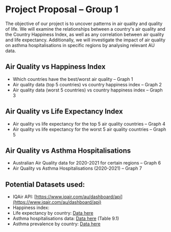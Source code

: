 # Project Proposal – Group 1
The objective of our project is to uncover patterns in air quality and quality of life. We will examine the relationships between a country's air quality and the Country Happiness Index, as well as any correlation between air quality and life expectancy. Additionally, we will investigate the impact of air quality on asthma hospitalisations in specific regions by analysing relevant AU data.

## Air Quality vs Happiness Index
- Which countries have the best/worst air quality – Graph 1
- Air quality data (top 5 countries) vs country happiness index – Graph 2
- Air quality data (worst 5 countries) vs country happiness index – Graph 3

## Air Quality vs Life Expectancy Index
- Air quality vs life expectancy for the top 5 air quality countries – Graph 4
- Air quality vs life expectancy for the worst 5 air quality countries – Graph 5

## Air Quality vs Asthma Hospitalisations
- Australian Air Quality data for 2020-2021 for certain regions – Graph 6
- Air Quality vs Asthma Hospitalisations (2020-2021) – Graph 7

## Potential Datasets used:
- IQAir API: [https://www.iqair.com/au/dashboard/api](https://www.iqair.com/au/dashboard/api)
- Happiness index:
- Life expectancy by country: [Data here](https://docs.google.com/spreadsheets/d/1-JkzbcQ5ILJTUcI-jI4hF79ijh0hHQKh/edit#gid=7400488)
- Asthma hospitalisations data: [Data here](https://docs.google.com/spreadsheets/d/1-AXouMPSKaRywhU_Df2w8HCX2YW1-hbO/edit#gid=1201069890) (Table 9.1)
- Asthma prevalence by country: [Data here](https://drive.google.com/file/d/1-AK68w2JNg_A-lrlj3UZfz0axNpMOda3/view)

